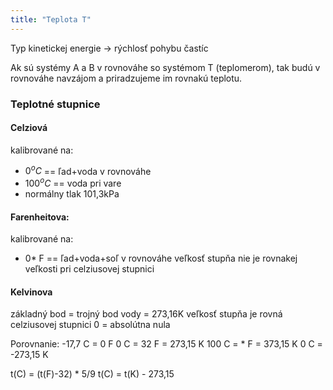 ```yaml
---
title: "Teplota T"
---
```


Typ kinetickej energie -> rýchlosť pohybu častíc 

Ak sú systémy A a B v rovnováhe so systémom T (teplomerom), tak budú v rovnováhe navzájom a priradzujeme im rovnakú teplotu.

### Teplotné stupnice
#### Celziová
kalibrované na:
 - $0 ^oC$ == ľad+voda v rovnováhe
 - $100 ^oC$ == voda pri vare 
 - normálny tlak 101,3kPa

#### Farenheitova:
kalibrované na:
 - 0* F == ľad+voda+soľ v rovnováhe
 veľkosť stupňa nie je rovnakej veľkosti pri celziusovej stupnici	

#### Kelvinova
základný bod = trojný bod vody = 273,16K
veľkosť stupňa je rovná celziusovej stupnici
0 = absolútna nula

Porovnanie:
-17,7 C = 0 F
0 C = 32 F = 273,15 K
100 C = * F = 373,15 K 
0 C = -273,15 K

t(C) = (t(F)-32) * 5/9
t(C) = t(K) - 273,15
